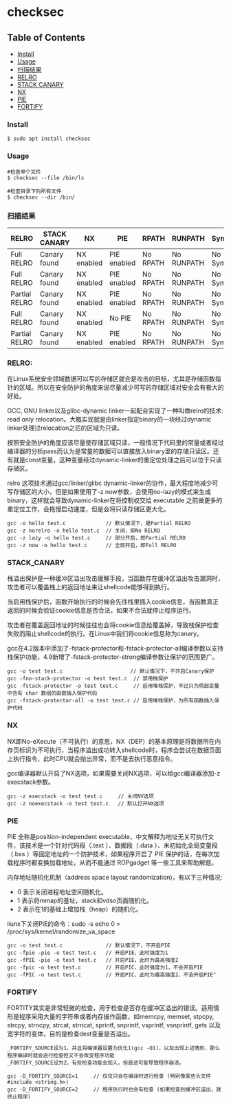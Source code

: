 # checksec

## Table of Contents

- [Install](#install)
- [Usage](#usage)
- [扫描结果](#扫描结果)
- [RELRO](#RELRO)
- [STACK CANARY](#STACK_CANARY)
- [NX](#NX)
- [PIE](#PIE)
- [FORTIFY](#FORTIFY)


### Install

```shell
$ sudo apt install checksec
```

### Usage

```shell
#检查单个文件
$ checksec --file /bin/ls

#检查目录下的所有文件
$ checksec --dir /bin/
```

### 扫描结果

|         RELRO|  STACK CANARY|          NX|          PIE|     RPATH|     RUNPATH|     Symbols|  FORTIFY|  Fortified|  Fortifiable|         Filename|
|--------------|--------------|------------|-------------|----------|------------|------------|---------|-----------|-------------|-----------------|
|    Full RELRO|  Canary found|  NX enabled|  PIE enabled|  No RPATH|  No RUNPATH|  No Symbols|      Yes|          1|            2|    /bin/htpasswd|
|    Full RELRO|  Canary found|  NX enabled|  PIE enabled|  No RPATH|  No RUNPATH|  No Symbols|      Yes|          4|            5| /bin/proxychains|
| Partial RELRO|  Canary found|  NX enabled|  PIE enabled|  No RPATH|  No RUNPATH|  No Symbols|      Yes|          3|            5| /bin/qmlprofiler|
|    Full RELRO|  Canary found|  NX enabled|       No PIE|  No RPATH|  No RUNPATH|  No Symbols|      Yes|          6|           12|       /bin/genrb|
| Partial RELRO|  Canary found|  NX enabled|  PIE enabled|  No RPATH|  No RUNPATH|  No Symbols|      Yes|          0|            0|        /bin/look|

### RELRO:

在Linux系统安全领域数据可以写的存储区就会是攻击的目标，尤其是存储函数指针的区域。所以在安全防护的⻆度来说尽量减少可写的存储区域对安全会有极大的好处。

GCC, GNU linker以及glibc-dynamic linker一起配合实现了一种叫做relro的技术: read only relocation。大概实现就是由linker指定binary的一块经过dynamic linker处理过relocation之后的区域为只读。

按照安全防护的⻆度应该尽量使存储区域只读，一般情况下代码里的常量或者经过编译器的分析pass而认为是常量的数据可以直接放入binary里的存储只读区。还有就是const变量，这种变量经过dynamic-linker的重定位处理之后可以位于只读存储区。

relro 这项技术通过gcc/linker/glibc dynamic-linker的协作，最大程度地减少可写存储区的大小，但是如果使用了-z now参数，会使用no-lazy的模式来生成binary，这样就会导致dynamic-linker在将控制权交给 executable 之前做更多的重定位工作，会拖慢启动速度，但是会将只读存储区更大化。

    gcc -o hello test.c             // 默认情况下，是Partial RELRO 
    gcc -z norelro -o hello test.c  // 关闭，即No RELRO 
    gcc -z lazy -o hello test.c     // 部分开启，即Partial RELRO
    gcc -z now -o hello test.c      // 全部开启，即Full RELRO

### STACK_CANARY

栈溢出保护是一种缓冲区溢出攻击缓解手段，当函数存在缓冲区溢出攻击漏洞时，攻击者可以覆盖栈上的返回地址来让shellcode能够得到执行。

当启用栈保护后，函数开始执行的时候会先往栈里插入cookie信息，当函数真正返回的时候会验证cookie信息是否合法，如果不合法就停止程序运行。

攻击者在覆盖返回地址的时候往往也会将cookie信息给覆盖掉，导致栈保护检查失败而阻止shellcode的执行。在Linux中我们将cookie信息称为canary。

gcc在4.2版本中添加了-fstack-protector和-fstack-protector-all编译参数以支持栈保护功能，4.9新增了-fstack-protector-strong编译参数让保护的范围更广。

    gcc -o test test.c						// 默认情况下，不开启Canary保护
    gcc -fno-stack-protector -o test test.c  // 禁用栈保护
    gcc -fstack-protector -o test test.c     // 启用堆栈保护，不过只为局部变量中含有 char 数组的函数插入保护代码
    gcc -fstack-protector-all -o test test.c // 启用堆栈保护，为所有函数插入保护代码


### NX

NX即No-eXecute（不可执行）的意思，NX（DEP）的基本原理是将数据所在内存页标识为不可执行，当程序溢出成功转入shellcode时，程序会尝试在数据页面上执行指令，此时CPU就会抛出异常，而不是去执行恶意指令。

gcc编译器默认开启了NX选项，如果需要关闭NX选项，可以给gcc编译器添加-z execstack参数。

    gcc -z execstack -o test test.c     // 关闭NV选项
    gcc -z noexecstack -o test test.c   // 默认打开NX选项

### PIE

PIE 全称是position-independent executable，中文解释为地址无关可执行文件，该技术是一个针对代码段（.text ）、数据段（.data ）、未初始化全局变量段（.bss ）等固定地址的一个防护技术，如果程序开启了 PIE 保护的话，在每次加载程序时都变换加载地址，从而不能通过 ROPgadget 等一些工具来帮助解题。

内存地址随机化机制（address space layout randomization)，有以下三种情况:
  - 0  表示关闭进程地址空间随机化。
  - 1  表示将mmap的基址，stack和vdso页面随机化。
  - 2  表示在1的基础上增加栈（heap）的随机化。

liunx下关闭PIE的命令：sudo -s echo 0 > /proc/sys/kernel/randomize_va_space

    gcc -o test test.c              // 默认情况下，不开启PIE
    gcc -fpie -pie -o test test.c	// 开启PIE，此时强度为1
    gcc -fPIE -pie -o test test.c	// 开启PIE，此时为最高强度2
    gcc -fpic -o test test.c		// 开启PIC，此时强度为1，不会开启PIE
    gcc -fPIC -o test test.c		// 开启PIC，此时为最高强度2，不会开启PIE"

### FORTIFY

FORTITY其实是非常轻微的检查，用于检查是否存在缓冲区溢出的错误。适用情形是程序采用大量的字符串或者内存操作函数，如memcpy, memset, stpcpy, strcpy, strncpy, strcat, strncat, sprintf, snprintf, vsprintf, vsnprintf, gets 以及宽字符的变体，目的是检查dest变量是否溢出。

    _FORTIFY_SOURCE设为1，并且将编译器设置为优化1(gcc -O1)，以及出现上述情形，那么程序编译时就会进行检查但又不会改变程序功能
    _FORTIFY_SOURCE设为2，有些检查功能会加入，但是这可能导致程序崩溃。

    gcc -D_FORTIFY_SOURCE=1     // 仅仅只会在编译时进行检查 (特别像某些头文件 #include <string.h>)
    gcc -D_FORTIFY_SOURCE=2     // 程序执行时也会有检查 (如果检查到缓冲区溢出，就终止程序)